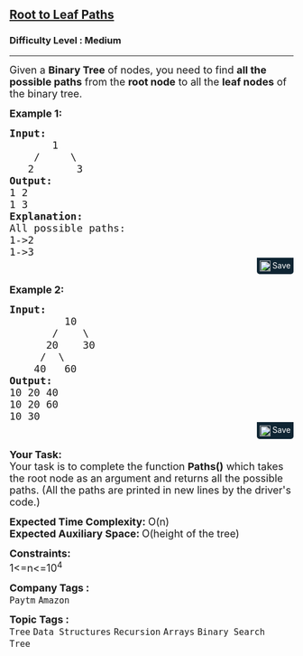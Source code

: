 <h2><a href="https://www.geeksforgeeks.org/problems/root-to-leaf-paths/1">Root to Leaf Paths</a></h2><h3>Difficulty Level : Medium</h3><hr><div class="problems_problem_content__Xm_eO"><p><span style="font-size: 18px;">Given a <strong>Binary Tree</strong> of nodes, you need to find <strong>all the possible paths</strong> from the <strong>root node</strong> to all the <strong>leaf nodes</strong> of the binary tree.</span></p>
<p><span style="font-size: 18px;"><strong>Example 1:</strong></span></p>
<pre style="margin-bottom: 0px;"><span style="font-size: 18px;"><strong>Input:</strong>
       1
    /     \
   2       3
<strong>Output: <br></strong>1 2 <br>1 3 
<strong>Explanation: </strong>
All possible paths:
1-&gt;2
1-&gt;3</span>
</pre><div class="saveCodeBtnTag" style="text-align:right; margin-bottom:17px;"><span class="saveCodeBtnSpan saveCodeBtnTag" style="background:#0f2533; padding: 5px; border-radius: 0 0 5px 5px;  display: inline-block;" onmouseover="this.style=`background:#797979;;padding: 5px; border-radius: 0 0 5px 5px;  display: inline-block;`" ;="" onmouseout="this.style=`background:#0f2533; padding: 5px; border-radius: 0 0 5px 5px;  display: inline-block;`;"><a src="?&amp;url=https://www.geeksforgeeks.org/problems/root-to-leaf-paths/1&amp;title=Root%20to%20Leaf%20Paths%20%7C%20Practice%20%7C%20GeeksforGeeks&amp;hashtags=&amp;code=Input%3A%0A%20%20%20%20%20%20%201%0A%20%20%20%20%2F%20%20%20%20%20%5C%0A%20%20%202%20%20%20%20%20%20%203%0AOutput%3A%20%0A1%202%20%0A1%203%20%0AExplanation%3A%20%0AAll%20possible%20paths%3A%0A1-%3E2%0A1-%3E3%0A" class="saveCodeBtn saveCodeBtnTag" style="color: white; text-decoration: none; text-shadow: none; background-color: transparent;"><img src="chrome-extension://annlhfjgbkfmbbejkbdpgbmpbcjnehbb/images/saveicon.png" style="margin:0; display: inline-block; vertical-align: middle; height: 19px; width: 19px;background: #ffffff00; border: none;" class="saveCodeBtnTag"> Save</a><a></a></span></div>
<p dir="ltr"><strong><span style="font-size: 18px;">Example 2:</span></strong></p>
<pre style="margin-bottom: 0px;"><span style="font-size: 18px;"><strong>Input:
&nbsp;        </strong>10
&nbsp;      /    \
&nbsp;     20    30
&nbsp;    /  \
&nbsp;   40   60<strong>
Output: <br></strong>10 20 40 <br>10 20 60 <br>10 30 </span>
</pre><div class="saveCodeBtnTag" style="text-align:right; margin-bottom:17px;"><span class="saveCodeBtnSpan saveCodeBtnTag" style="background:#0f2533; padding: 5px; border-radius: 0 0 5px 5px;  display: inline-block;" onmouseover="this.style=`background:#797979;;padding: 5px; border-radius: 0 0 5px 5px;  display: inline-block;`" ;="" onmouseout="this.style=`background:#0f2533; padding: 5px; border-radius: 0 0 5px 5px;  display: inline-block;`;"><a src="?&amp;url=https://www.geeksforgeeks.org/problems/root-to-leaf-paths/1&amp;title=Root%20to%20Leaf%20Paths%20%7C%20Practice%20%7C%20GeeksforGeeks&amp;hashtags=&amp;code=Input%3A%0A%C2%A0%20%20%20%20%20%20%20%2010%0A%C2%A0%20%20%20%20%20%20%2F%20%20%20%20%5C%0A%C2%A0%20%20%20%20%2020%20%20%20%2030%0A%C2%A0%20%20%20%20%2F%20%20%5C%0A%C2%A0%20%20%2040%20%20%2060%0AOutput%3A%20%0A10%2020%2040%20%0A10%2020%2060%20%0A10%2030%20%0A" class="saveCodeBtn saveCodeBtnTag" style="color: white; text-decoration: none; text-shadow: none; background-color: transparent;"><img src="chrome-extension://annlhfjgbkfmbbejkbdpgbmpbcjnehbb/images/saveicon.png" style="margin:0; display: inline-block; vertical-align: middle; height: 19px; width: 19px;background: #ffffff00; border: none;" class="saveCodeBtnTag"> Save</a><a></a></span></div>
<p dir="ltr"><span style="font-size: 18px;"><strong>Your Task:</strong><br>Your task is to complete the function&nbsp;<strong>Paths()</strong> which takes the root node as an argument and returns all the possible paths. (All the paths are printed in new lines by the driver's code.)</span></p>
<p><span style="font-size: 18px;"><strong>Expected Time Complexity:&nbsp;</strong>O(n)<br><strong>Expected Auxiliary Space:&nbsp;</strong>O(height of the tree)</span></p>
<p><span style="font-size: 18px;"><strong>Constraints:</strong><br>1&lt;=n&lt;=10<sup>4</sup></span></p></div><p><span style=font-size:18px><strong>Company Tags : </strong><br><code>Paytm</code>&nbsp;<code>Amazon</code>&nbsp;<br><p><span style=font-size:18px><strong>Topic Tags : </strong><br><code>Tree</code>&nbsp;<code>Data Structures</code>&nbsp;<code>Recursion</code>&nbsp;<code>Arrays</code>&nbsp;<code>Binary Search Tree</code>&nbsp;